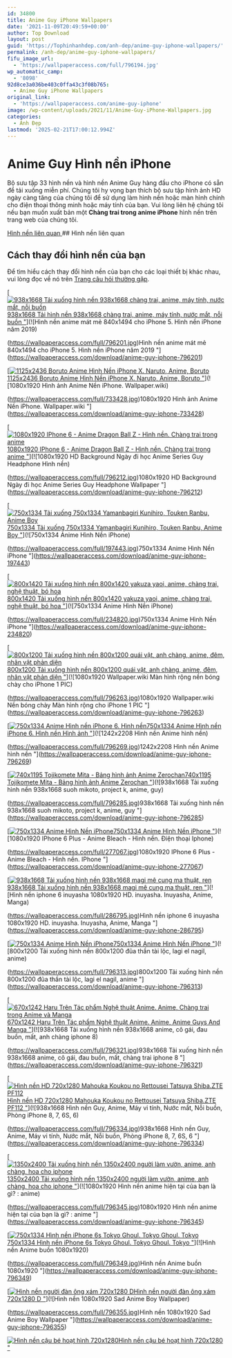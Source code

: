 ```yaml
---
id: 34800
title: Anime Guy iPhone Wallpapers
date: '2021-11-09T20:49:59+00:00'
author: Top Download
layout: post
guid: 'https://Tophinhanhdep.com/anh-dep/anime-guy-iphone-wallpapers/'
permalink: /anh-dep/anime-guy-iphone-wallpapers/
fifu_image_url:
  - 'https://wallpaperaccess.com/full/796194.jpg'
wp_automatic_camp:
  - '8098'
92d8ce3a036be403c0ffa43c3f08b765:
  - Anime Guy iPhone Wallpapers
original_link:
  - 'https://wallpaperaccess.com/anime-guy-iphone'
image: /wp-content/uploads/2021/11/Anime-Guy-iPhone-Wallpapers.jpg
categories:
  - Ảnh Đẹp
lastmod: '2025-02-21T17:00:12.994Z'
---
```

# Anime Guy Hình nền iPhone

Bộ sưu tập 33 hình nền và hình nền Anime Guy hàng đầu cho iPhone có sẵn để tải xuống miễn phí. Chúng tôi hy vọng bạn thích bộ sưu tập hình ảnh HD ngày càng tăng của chúng tôi để sử dụng làm hình nền hoặc màn hình chính cho điện thoại thông minh hoặc máy tính của bạn. Vui lòng liên hệ chúng tôi nếu bạn muốn xuất bản một **Chàng trai trong anime iPhone** hình nền trên trang web của chúng tôi.

[Hình nền liên quan ](#related) ## Hình nền liên quan

## Cách thay đổi hình nền của bạn

Để tìm hiểu cách thay đổi hình nền của bạn cho các loại thiết bị khác nhau, vui lòng đọc về nó trên [Trang câu hỏi thường gặp](https://tophinhanhdep.com/faq/).

  
[[![938x1668 Tải xuống hình nền 938x1668 chàng trai, anime, máy tính, nước mắt, nỗi buồn](https://wallpaperaccess.com/full/796194.jpg)938x1668 Tải hình nền 938x1668 chàng trai, anime, máy tính, nước mắt, nỗi buồn "](https://wallpaperaccess.com/download/anime-guy-iphone-796194)](![Hình nền anime mát mẻ 840x1494 cho iPhone 5. Hình nền iPhone năm 2019)

(https://wallpaperaccess.com/full/796201.jpg)Hình nền anime mát mẻ 840x1494 cho iPhone 5. Hình nền iPhone năm 2019 "](https://wallpaperaccess.com/download/anime-guy-iphone-796201)

[[![1125x2436 Boruto Anime Hình Nền iPhone X.  Naruto, Anime, Boruto](https://wallpaperaccess.com/full/796205.jpg)1125x2436 Boruto Anime Hình Nền iPhone X. Naruto, Anime, Boruto "](https://wallpaperaccess.com/download/anime-guy-iphone-796205)](![1080x1920 Hình ảnh Anime Nền iPhone.  Wallpaper.wiki)

(https://wallpaperaccess.com/full/733428.jpg)1080x1920 Hình ảnh Anime Nền iPhone. Wallpaper.wiki "](https://wallpaperaccess.com/download/anime-guy-iphone-733428)

[[![1080x1920 IPhone 6 - Anime Dragon Ball Z - Hình nền.  Chàng trai trong anime](https://wallpaperaccess.com/full/301370.jpg)1080x1920 IPhone 6 - Anime Dragon Ball Z - Hình nền. Chàng trai trong anime "](https://wallpaperaccess.com/download/anime-guy-iphone-301370)](![1080x1920 HD Background Ngày đi học Anime Series Guy Headphone Hình nền)

(https://wallpaperaccess.com/full/796212.jpg)1080x1920 HD Background Ngày đi học Anime Series Guy Headphone Wallpaper "](https://wallpaperaccess.com/download/anime-guy-iphone-796212)

[[![750x1334 Tải xuống 750x1334 Yamanbagiri Kunihiro, Touken Ranbu, Anime Boy](https://wallpaperaccess.com/full/796225.png)750x1334 Tải xuống 750x1334 Yamanbagiri Kunihiro, Touken Ranbu, Anime Boy "](https://wallpaperaccess.com/download/anime-guy-iphone-796225)](![750x1334 Anime Hình Nền iPhone)

(https://wallpaperaccess.com/full/197443.jpg)750x1334 Anime Hình Nền iPhone "](https://wallpaperaccess.com/download/anime-guy-iphone-197443)

[[![800x1420 Tải xuống hình nền 800x1420 yakuza yaoi, anime, chàng trai, nghệ thuật, bó hoa](https://wallpaperaccess.com/full/796255.jpg)800x1420 Tải xuống hình nền 800x1420 yakuza yaoi, anime, chàng trai, nghệ thuật, bó hoa "](https://wallpaperaccess.com/download/anime-guy-iphone-796255)](![750x1334 Anime Hình Nền iPhone)

(https://wallpaperaccess.com/full/234820.jpg)750x1334 Anime Hình Nền iPhone "](https://wallpaperaccess.com/download/anime-guy-iphone-234820)

[[![800x1200 Tải xuống hình nền 800x1200 quái vật, anh chàng, anime, đêm, nhân vật phản diện](https://wallpaperaccess.com/full/796262.jpg)800x1200 Tải xuống hình nền 800x1200 quái vật, anh chàng, anime, đêm, nhân vật phản diện "](https://wallpaperaccess.com/download/anime-guy-iphone-796262)](![1080x1920 Wallpaper.wiki Màn hình rộng nền bóng chày cho iPhone 1 PIC)

(https://wallpaperaccess.com/full/796263.jpg)1080x1920 Wallpaper.wiki Nền bóng chày Màn hình rộng cho iPhone 1 PIC "](https://wallpaperaccess.com/download/anime-guy-iphone-796263)

[[![750x1334 Anime Hình nền iPhone 6.  Hình nền](https://wallpaperaccess.com/full/197425.jpg)750x1334 Anime Hình nền iPhone 6. Hình nền Hình ảnh "](https://wallpaperaccess.com/download/anime-guy-iphone-197425)](![1242x2208 Hình nền Anime hình nền)

(https://wallpaperaccess.com/full/796269.jpg)1242x2208 Hình nền Anime hình nền "](https://wallpaperaccess.com/download/anime-guy-iphone-796269)

[[![740x1195 Tojikomete Mita - Bảng hình ảnh Anime Zerochan](https://wallpaperaccess.com/full/796275.jpg)740x1195 Tojikomete Mita - Bảng hình ảnh Anime Zerochan "](https://wallpaperaccess.com/download/anime-guy-iphone-796275)](![938x1668 Tải xuống hình nền 938x1668 suoh mikoto, project k, anime, guy)

(https://wallpaperaccess.com/full/796285.jpg)938x1668 Tải xuống hình nền 938x1668 suoh mikoto, project k, anime, guy "](https://wallpaperaccess.com/download/anime-guy-iphone-796285)

[[![750x1334 Anime Hình Nền iPhone](https://wallpaperaccess.com/full/197522.jpg)750x1334 Anime Hình Nền iPhone "](https://wallpaperaccess.com/download/anime-guy-iphone-197522)](![1080x1920 IPhone 6 Plus - Anime Bleach - Hình nền.  Điện thoại Iphone)

(https://wallpaperaccess.com/full/277067.jpg)1080x1920 IPhone 6 Plus - Anime Bleach - Hình nền. IPhone "](https://wallpaperaccess.com/download/anime-guy-iphone-277067)

[[![938x1668 Tải xuống hình nền 938x1668 magi mê cung ma thuật, ren](https://wallpaperaccess.com/full/796293.jpg)938x1668 Tải xuống hình nền 938x1668 magi mê cung ma thuật, ren "](https://wallpaperaccess.com/download/anime-guy-iphone-796293)](![Hình nền iphone 6 inuyasha 1080x1920 HD.  inuyasha.  Inuyasha, Anime, Manga)

(https://wallpaperaccess.com/full/286795.jpg)Hình nền iphone 6 inuyasha 1080x1920 HD. inuyasha. Inuyasha, Anime, Manga "](https://wallpaperaccess.com/download/anime-guy-iphone-286795)

[[![750x1334 Anime Hình Nền iPhone](https://wallpaperaccess.com/full/234844.jpg)750x1334 Anime Hình Nền iPhone "](https://wallpaperaccess.com/download/anime-guy-iphone-234844)](![800x1200 Tải xuống hình nền 800x1200 đũa thần tài lộc, lagi el nagil, anime)

(https://wallpaperaccess.com/full/796313.jpg)800x1200 Tải xuống hình nền 800x1200 đũa thần tài lộc, lagi el nagil, anime "](https://wallpaperaccess.com/download/anime-guy-iphone-796313)

[[![670x1242 Haru Trên Tác phẩm Nghệ thuật Anime.  Anime, Chàng trai trong Anime và Manga](https://wallpaperaccess.com/full/796320.jpg)670x1242 Haru Trên Tác phẩm Nghệ thuật Anime. Anime, Anime Guys And Manga "](https://wallpaperaccess.com/download/anime-guy-iphone-796320)](![938x1668 Tải xuống hình nền 938x1668 anime, cô gái, đau buồn, mất, anh chàng iphone 8)

(https://wallpaperaccess.com/full/796321.jpg)938x1668 Tải xuống hình nền 938x1668 anime, cô gái, đau buồn, mất, chàng trai iphone 8 "](https://wallpaperaccess.com/download/anime-guy-iphone-796321)

[[![Hình nền HD 720x1280 Mahouka Koukou no Rettousei Tatsuya Shiba.ZTE PF112](https://wallpaperaccess.com/full/796325.jpg)Hình nền HD 720x1280 Mahouka Koukou no Rettousei Tatsuya Shiba.ZTE PF112 "](https://wallpaperaccess.com/download/anime-guy-iphone-796325)](![938x1668 Hình nền Guy, Anime, Máy vi tính, Nước mắt, Nỗi buồn, Phòng iPhone 8, 7, 6S, 6)

(https://wallpaperaccess.com/full/796334.jpg)938x1668 Hình nền Guy, Anime, Máy vi tính, Nước mắt, Nỗi buồn, Phòng iPhone 8, 7, 6S, 6 "](https://wallpaperaccess.com/download/anime-guy-iphone-796334)

[[![1350x2400 Tải xuống hình nền 1350x2400 người làm vườn, anime, anh chàng, hoa cho iphone](https://wallpaperaccess.com/full/796344.jpg)1350x2400 Tải xuống hình nền 1350x2400 người làm vườn, anime, anh chàng, hoa cho iphone "](https://wallpaperaccess.com/download/anime-guy-iphone-796344)](![1080x1920 Hình nền anime hiện tại của bạn là gì?  : anime)

(https://wallpaperaccess.com/full/796345.jpg)1080x1920 Hình nền anime hiện tại của bạn là gì? : anime "](https://wallpaperaccess.com/download/anime-guy-iphone-796345)

[[![750x1334 Hình nền iPhone 6s Tokyo Ghoul.  Tokyo Ghoul.  Tokyo](https://wallpaperaccess.com/full/41757.jpg)750x1334 Hình nền iPhone 6s Tokyo Ghoul. Tokyo Ghoul. Tokyo "](https://wallpaperaccess.com/download/anime-guy-iphone-41757)](![Hình nền Anime buồn 1080x1920)

(https://wallpaperaccess.com/full/796349.jpg)Hình nền Anime buồn 1080x1920 "](https://wallpaperaccess.com/download/anime-guy-iphone-796349)

[[![Hình nền người đàn ông xám 720x1280 D](https://wallpaperaccess.com/full/796353.jpg)Hình nền người đàn ông xám 720x1280 D "](https://wallpaperaccess.com/download/anime-guy-iphone-796353)](![Hình nền 1080x1920 Sad Anime Boy Wallpaper)

(https://wallpaperaccess.com/full/796355.jpg)Hình nền 1080x1920 Sad Anime Boy Wallpaper "](https://wallpaperaccess.com/download/anime-guy-iphone-796355)

[![Hình nền cậu bé hoạt hình 720x1280](https://wallpaperaccess.com/full/38930.jpg)Hình nền cậu bé hoạt hình 720x1280 "](https://wallpaperaccess.com/download/anime-guy-iphone-38930)

